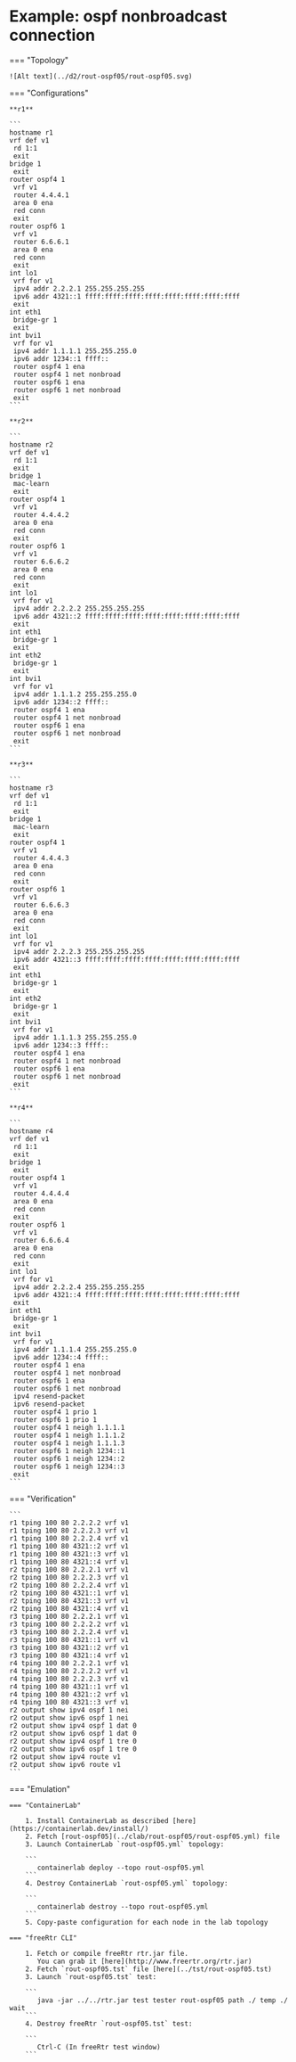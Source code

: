 # Example: ospf nonbroadcast connection

=== "Topology"

    ![Alt text](../d2/rout-ospf05/rout-ospf05.svg)

=== "Configurations"

    **r1**

    ```
    hostname r1
    vrf def v1
     rd 1:1
     exit
    bridge 1
     exit
    router ospf4 1
     vrf v1
     router 4.4.4.1
     area 0 ena
     red conn
     exit
    router ospf6 1
     vrf v1
     router 6.6.6.1
     area 0 ena
     red conn
     exit
    int lo1
     vrf for v1
     ipv4 addr 2.2.2.1 255.255.255.255
     ipv6 addr 4321::1 ffff:ffff:ffff:ffff:ffff:ffff:ffff:ffff
     exit
    int eth1
     bridge-gr 1
     exit
    int bvi1
     vrf for v1
     ipv4 addr 1.1.1.1 255.255.255.0
     ipv6 addr 1234::1 ffff::
     router ospf4 1 ena
     router ospf4 1 net nonbroad
     router ospf6 1 ena
     router ospf6 1 net nonbroad
     exit
    ```

    **r2**

    ```
    hostname r2
    vrf def v1
     rd 1:1
     exit
    bridge 1
     mac-learn
     exit
    router ospf4 1
     vrf v1
     router 4.4.4.2
     area 0 ena
     red conn
     exit
    router ospf6 1
     vrf v1
     router 6.6.6.2
     area 0 ena
     red conn
     exit
    int lo1
     vrf for v1
     ipv4 addr 2.2.2.2 255.255.255.255
     ipv6 addr 4321::2 ffff:ffff:ffff:ffff:ffff:ffff:ffff:ffff
     exit
    int eth1
     bridge-gr 1
     exit
    int eth2
     bridge-gr 1
     exit
    int bvi1
     vrf for v1
     ipv4 addr 1.1.1.2 255.255.255.0
     ipv6 addr 1234::2 ffff::
     router ospf4 1 ena
     router ospf4 1 net nonbroad
     router ospf6 1 ena
     router ospf6 1 net nonbroad
     exit
    ```

    **r3**

    ```
    hostname r3
    vrf def v1
     rd 1:1
     exit
    bridge 1
     mac-learn
     exit
    router ospf4 1
     vrf v1
     router 4.4.4.3
     area 0 ena
     red conn
     exit
    router ospf6 1
     vrf v1
     router 6.6.6.3
     area 0 ena
     red conn
     exit
    int lo1
     vrf for v1
     ipv4 addr 2.2.2.3 255.255.255.255
     ipv6 addr 4321::3 ffff:ffff:ffff:ffff:ffff:ffff:ffff:ffff
     exit
    int eth1
     bridge-gr 1
     exit
    int eth2
     bridge-gr 1
     exit
    int bvi1
     vrf for v1
     ipv4 addr 1.1.1.3 255.255.255.0
     ipv6 addr 1234::3 ffff::
     router ospf4 1 ena
     router ospf4 1 net nonbroad
     router ospf6 1 ena
     router ospf6 1 net nonbroad
     exit
    ```

    **r4**

    ```
    hostname r4
    vrf def v1
     rd 1:1
     exit
    bridge 1
     exit
    router ospf4 1
     vrf v1
     router 4.4.4.4
     area 0 ena
     red conn
     exit
    router ospf6 1
     vrf v1
     router 6.6.6.4
     area 0 ena
     red conn
     exit
    int lo1
     vrf for v1
     ipv4 addr 2.2.2.4 255.255.255.255
     ipv6 addr 4321::4 ffff:ffff:ffff:ffff:ffff:ffff:ffff:ffff
     exit
    int eth1
     bridge-gr 1
     exit
    int bvi1
     vrf for v1
     ipv4 addr 1.1.1.4 255.255.255.0
     ipv6 addr 1234::4 ffff::
     router ospf4 1 ena
     router ospf4 1 net nonbroad
     router ospf6 1 ena
     router ospf6 1 net nonbroad
     ipv4 resend-packet
     ipv6 resend-packet
     router ospf4 1 prio 1
     router ospf6 1 prio 1
     router ospf4 1 neigh 1.1.1.1
     router ospf4 1 neigh 1.1.1.2
     router ospf4 1 neigh 1.1.1.3
     router ospf6 1 neigh 1234::1
     router ospf6 1 neigh 1234::2
     router ospf6 1 neigh 1234::3
     exit
    ```

=== "Verification"

    ```
    r1 tping 100 80 2.2.2.2 vrf v1
    r1 tping 100 80 2.2.2.3 vrf v1
    r1 tping 100 80 2.2.2.4 vrf v1
    r1 tping 100 80 4321::2 vrf v1
    r1 tping 100 80 4321::3 vrf v1
    r1 tping 100 80 4321::4 vrf v1
    r2 tping 100 80 2.2.2.1 vrf v1
    r2 tping 100 80 2.2.2.3 vrf v1
    r2 tping 100 80 2.2.2.4 vrf v1
    r2 tping 100 80 4321::1 vrf v1
    r2 tping 100 80 4321::3 vrf v1
    r2 tping 100 80 4321::4 vrf v1
    r3 tping 100 80 2.2.2.1 vrf v1
    r3 tping 100 80 2.2.2.2 vrf v1
    r3 tping 100 80 2.2.2.4 vrf v1
    r3 tping 100 80 4321::1 vrf v1
    r3 tping 100 80 4321::2 vrf v1
    r3 tping 100 80 4321::4 vrf v1
    r4 tping 100 80 2.2.2.1 vrf v1
    r4 tping 100 80 2.2.2.2 vrf v1
    r4 tping 100 80 2.2.2.3 vrf v1
    r4 tping 100 80 4321::1 vrf v1
    r4 tping 100 80 4321::2 vrf v1
    r4 tping 100 80 4321::3 vrf v1
    r2 output show ipv4 ospf 1 nei
    r2 output show ipv6 ospf 1 nei
    r2 output show ipv4 ospf 1 dat 0
    r2 output show ipv6 ospf 1 dat 0
    r2 output show ipv4 ospf 1 tre 0
    r2 output show ipv6 ospf 1 tre 0
    r2 output show ipv4 route v1
    r2 output show ipv6 route v1
    ```

=== "Emulation"

    === "ContainerLab"

        1. Install ContainerLab as described [here](https://containerlab.dev/install/)  
        2. Fetch [rout-ospf05](../clab/rout-ospf05/rout-ospf05.yml) file  
        3. Launch ContainerLab `rout-ospf05.yml` topology:  

        ```
           containerlab deploy --topo rout-ospf05.yml  
        ```
        4. Destroy ContainerLab `rout-ospf05.yml` topology:  

        ```
           containerlab destroy --topo rout-ospf05.yml  
        ```
        5. Copy-paste configuration for each node in the lab topology

    === "freeRtr CLI"

        1. Fetch or compile freeRtr rtr.jar file.  
           You can grab it [here](http://www.freertr.org/rtr.jar)  
        2. Fetch `rout-ospf05.tst` file [here](../tst/rout-ospf05.tst)  
        3. Launch `rout-ospf05.tst` test:  

        ```
           java -jar ../../rtr.jar test tester rout-ospf05 path ./ temp ./ wait
        ```
        4. Destroy freeRtr `rout-ospf05.tst` test:  

        ```
           Ctrl-C (In freeRtr test window)
        ```

